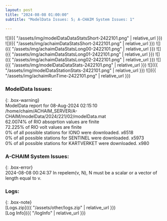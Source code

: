 ```yaml
---
layout: post
title: "2024-08-08 01:00:00"
subtitle: "ModelData Issues: 5; A-CHAIM System Issues: 1"

---
```


![]({{ "/assets/img/modelDataDataStatsShort-2422101.png" | relative_url }})
![]({{ "/assets/img/achaimDataStatsShort-2422101.png" | relative_url }})
![]({{ "/assets/img/achaimDataStatsLong00-2422101.png" | relative_url }})
![]({{ "/assets/img/achaimDataStatsLong01-2422101.png" | relative_url }})
![]({{ "/assets/img/achaimDataStatsLong02-2422101.png" | relative_url }})
![]({{ "/assets/img/modelDataDataStats-2422101.png" | relative_url }})
![]({{ "/assets/img/modelDataStationStats-2422101.png" | relative_url }})
![]({{ "/assets/img/achaimRunTime-2422101.png" | relative_url }})


### ModelData Issues:  
  
{: .box-warning}  
 ModelData report for 08-Aug-2024 02:15:10   
 /home/chaim/ACHAIM_SERVER/A-CHAIM/modelData/2024/221/02/modelData.mat   
 62.0074% of RIO absoprtion values are finite   
 72.225% of RIO volt values are finite   
 0% of all possible stations for IONO were downloaded. x6518   
 0% of all possible stations for SENTINEL were downloaded. x5973   
 0% of all possible stations for KARTVERKET were downloaded. x980   
  
### A-CHAIM System Issues:  
  
{: .box-error}  
2024-08-08 00:24:37 In repelem(v, N), N must be a scalar or a vector of length equal to v.  

### Logs:  
  
{: .box-note}  
[Logs.zip]({{ "/assets/other/logs.zip" | relative_url }})  
[Log Info]({{ "/logInfo" | relative_url }})  
